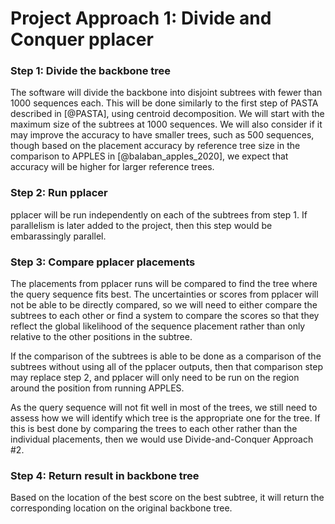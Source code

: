# Project Approach 1: Divide and Conquer pplacer

### Step 1: Divide the backbone tree

The software will divide the backbone into disjoint subtrees with fewer than 1000 sequences each. This will be done similarly to the first step of PASTA described in [@PASTA], using centroid decomposition. We will start with the maximum size of the subtrees at 1000 sequences. We will also consider if it may improve the accuracy to have smaller trees, such as 500 sequences, though based on the placement accuracy by reference tree size in the comparison to APPLES in [@balaban_apples_2020], we expect that accuracy will be higher for larger reference trees.

### Step 2: Run pplacer

pplacer will be run independently on each of the subtrees from step 1. If parallelism is later added to the project, then this step would be embarassingly parallel.

### Step 3: Compare pplacer placements

The placements from pplacer runs will be compared to find the tree where the query sequence fits best. The uncertainties or scores from pplacer will not be able to be directly compared, so we will need to either compare the subtrees to each other or find a system to compare the scores so that they reflect the global likelihood of the sequence placement rather than only relative to the other positions in the subtree.

If the comparison of the subtrees is able to be done as a comparison of the subtrees without using all of the pplacer outputs, then that comparison step may replace step 2, and pplacer will only need to be run on the region around the position from running APPLES.

As the query sequence will not fit well in most of the trees, we still need to assess how we will identify which tree is the appropriate one for the tree. If this is best done by comparing the trees to each other rather than the individual placements, then we would use Divide-and-Conquer Approach #2.

### Step 4: Return result in backbone tree

Based on the location of the best score on the best subtree, it will return the corresponding location on the original backbone tree.
